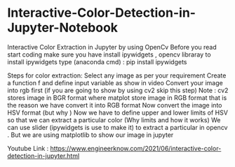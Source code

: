 # Interactive-Color-Detection-in-Jupyter-Notebook
 Interactive Color Extraction in Jupyter by using OpenCv
Before you read start coding make sure you have install ipywidgets , opencv libraray
to install ipywidgets  type (anaconda cmd) : pip install ipywidgets

Steps for color extraction:
Select any image as per your requirement
Create a function f and define input variable as show in video
Convert your image into rgb first (if you are going to show by using cv2 skip this step)
Note : cv2 stores image in BGR format where matplot store image in RGB format that is the reason we have convert it into RGB format
Now convert the image into HSV format (but why )
Now we have to define upper and lower limits of HSV so that we can extract a particular color (Why limits and how it works)
We can use slider (ipywidgets is use to make it) to extract a particular in opencv . But we are using matplotlib to show our image in jupyter

Youtube Link : https://www.engineerknow.com/2021/06/interactive-color-detection-in-jupyter.html
